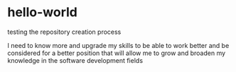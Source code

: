 # hello-world
testing the repository creation process

I need to know more and upgrade my skills to be able to work better and be considered for a better position that will allow me to grow and broaden my knowledge in the software development fields
